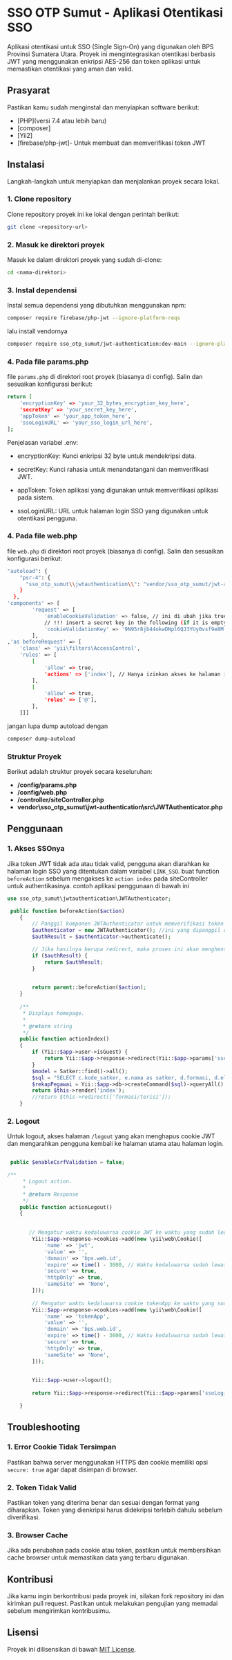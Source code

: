 # SSO OTP Sumut - Aplikasi Otentikasi SSO

Aplikasi otentikasi untuk SSO (Single Sign-On) yang digunakan oleh BPS Provinsi Sumatera Utara. Proyek ini mengintegrasikan otentikasi berbasis JWT yang menggunakan enkripsi AES-256 dan token aplikasi untuk memastikan otentikasi yang aman dan valid.

## Prasyarat

Pastikan kamu sudah menginstal dan menyiapkan software berikut:

- [PHP](versi 7.4 atau lebih baru)
- [composer]
- [Yii2]
- [firebase/php-jwt]- Untuk membuat dan memverifikasi token JWT

## Instalasi

Langkah-langkah untuk menyiapkan dan menjalankan proyek secara lokal.

### 1. Clone repository

Clone repository proyek ini ke lokal dengan perintah berikut:

```bash
git clone <repository-url>
```

### 2. Masuk ke direktori proyek

Masuk ke dalam direktori proyek yang sudah di-clone:

```bash
cd <nama-direktori>
```

### 3. Instal dependensi

Instal semua dependensi yang dibutuhkan menggunakan npm:

```bash
composer require firebase/php-jwt --ignore-platform-reqs
```
lalu install vendornya
```bash
composer require sso_otp_sumut/jwt-authentication:dev-main --ignore-platform-reqs

```
### 4. Pada file params.php

file `params.php` di direktori root proyek (biasanya di config). Salin dan sesuaikan konfigurasi berikut:

```bash
return [
    'encryptionKey' => 'your_32_bytes_encryption_key_here',
    'secretKey' => 'your_secret_key_here',
    'appToken' => 'your_app_token_here',
    'ssoLoginURL' => 'your_sso_login_url_here',
];
```

Penjelasan variabel .env:

- encryptionKey: Kunci enkripsi 32 byte untuk mendekripsi data.

- secretKey: Kunci rahasia untuk menandatangani dan memverifikasi JWT.

- appToken: Token aplikasi yang digunakan untuk memverifikasi aplikasi pada sistem.

- ssoLoginURL: URL untuk halaman login SSO yang digunakan untuk otentikasi pengguna.

### 4. Pada file web.php

file `web.php` di direktori root proyek (biasanya di config). Salin dan sesuaikan konfigurasi berikut:

```bash
"autoload": {
    "psr-4": {
      "sso_otp_sumut\\jwtauthentication\\": "vendor/sso_otp_sumut/jwt-authentication/src/"
    }
  },
'components' => [
        'request' => [
            'enableCookieValidation' => false, // ini di ubah jika true jika tidak ada tambahkan
            // !!! insert a secret key in the following (if it is empty) - this is required by cookie validation
            'cookieValidationKey' => '9N95r8jb44okwDNpl6QJ3YUy0vsf9e8M',
        ],
,'as beforeRequest' => [
    'class' => 'yii\filters\AccessControl',
    'rules' => [
        [
            'allow' => true,
            'actions' => ['index'], // Hanya izinkan akses ke halaman index tanpa login
        ],
        [
            'allow' => true,
            'roles' => ['@'],
        ],
    ]]]
```
jangan lupa dump autoload dengan 
```bash
composer dump-autoload
```

### Struktur Proyek

Berikut adalah struktur proyek secara keseluruhan:

- **/config/params.php**
- **/config/web.php**
- **/controller/siteController.php**
- **vendor\sso_otp_sumut\jwt-authentication\src\JWTAuthenticator.php**

## Penggunaan

### 1. Akses SSOnya

Jika token JWT tidak ada atau tidak valid, pengguna akan diarahkan ke halaman login SSO yang ditentukan dalam variabel `LINK_SSO`. buat function `beforeAction` sebelum mengakses ke `action index` pada siteController untuk authentikasinya. contoh aplikasi penggunaan di bawah ini

```php
use sso_otp_sumut\jwtauthentication\JWTAuthenticator;

 public function beforeAction($action)
    {
        // Panggil komponen JWTAuthenticator untuk memverifikasi token sebelum aksi dijalankan
        $authenticator = new JWTAuthenticator(); //ini yang dipanggil dari vendor nanti
        $authResult = $authenticator->authenticate();

        // Jika hasilnya berupa redirect, maka proses ini akan menghentikan eksekusi dan redirect.
        if ($authResult) {
            return $authResult;
        }

    
        return parent::beforeAction($action);
    }
    
    /**
     * Displays homepage.
     *
     * @return string
     */
    public function actionIndex()
    {
        if (Yii::$app->user->isGuest) {
            return Yii::$app->response->redirect(Yii::$app->params['ssoLoginURL']);
        }
        $model = Satker::find()->all();
        $sql = "SELECT c.kode_satker, e.nama as satker, d.formasi, d.eligible, c.pegawai, (d.eligible - c.pegawai) kurang FROM (SELECT a.kode_satker, count(a.nip_lama) pegawai FROM data_pegawai a WHERE a.aktif='y' GROUP BY a.kode_satker) c, (SELECT b.satker, sum(b.formasi) formasi, sum(eligible) eligible FROM formasi b GROUP BY satker) d, satker e WHERE c.kode_satker=d.satker AND c.kode_satker = e.kode ORDER BY c.kode_satker ASC";
        $rekapPegawai = Yii::$app->db->createCommand($sql)->queryAll();
        return $this->render('index');
        //return $this->redirect(['formasi/terisi']);
    }
```

### 2. Logout

Untuk logout, akses halaman `/logout` yang akan menghapus cookie JWT dan mengarahkan pengguna kembali ke halaman utama atau halaman login.

```php

 public $enableCsrfValidation = false;

/**
     * Logout action.
     *
     * @return Response
     */
    public function actionLogout()
    {

        
       // Mengatur waktu kedaluwarsa cookie JWT ke waktu yang sudah lewat
        Yii::$app->response->cookies->add(new \yii\web\Cookie([
            'name' => 'jwt',
            'value' => '',
            'domain' => 'bps.web.id',
            'expire' => time() - 3600, // Waktu kedaluwarsa sudah lewat
            'secure' => true,
            'httpOnly' => true,
            'sameSite' => 'None',
        ]));
        
        // Mengatur waktu kedaluwarsa cookie tokenApp ke waktu yang sudah lewat
        Yii::$app->response->cookies->add(new \yii\web\Cookie([
            'name' => 'tokenApp',
            'value' => '',
            'domain' => 'bps.web.id',
            'expire' => time() - 3600, // Waktu kedaluwarsa sudah lewat
            'secure' => true,
            'httpOnly' => true,
            'sameSite' => 'None',
        ]));

        
        Yii::$app->user->logout();
        
        return Yii::$app->response->redirect(Yii::$app->params['ssoLoginURL']);

    }
```


## Troubleshooting

### 1. Error Cookie Tidak Tersimpan

Pastikan bahwa server menggunakan HTTPS dan cookie memiliki opsi `secure: true` agar dapat disimpan di browser.

### 2. Token Tidak Valid

Pastikan token yang diterima benar dan sesuai dengan format yang diharapkan. Token yang dienkripsi harus didekripsi terlebih dahulu sebelum diverifikasi.

### 3. Browser Cache

Jika ada perubahan pada cookie atau token, pastikan untuk membersihkan cache browser untuk memastikan data yang terbaru digunakan.

## Kontribusi

Jika kamu ingin berkontribusi pada proyek ini, silakan fork repository ini dan kirimkan pull request. Pastikan untuk melakukan pengujian yang memadai sebelum mengirimkan kontribusimu.

## Lisensi

Proyek ini dilisensikan di bawah [MIT License](https://opensource.org/licenses/MIT).
